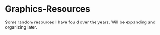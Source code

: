 # Graphics-Resources
Some random resources I have fou d over the years. Will be expanding and organizing later.
